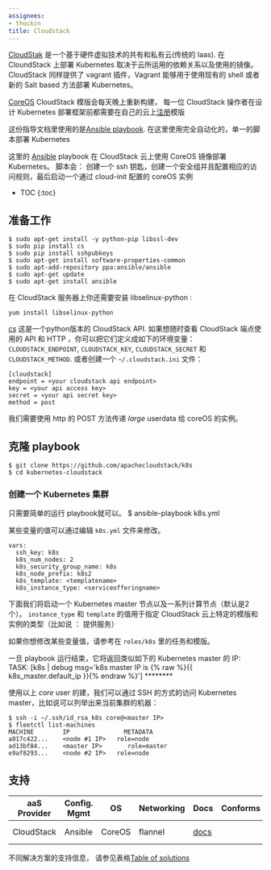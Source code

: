```yaml
---
assignees:
- thockin
title: Cloudstack
---
```



[CloudStak](https://cloudstack.apache.org/) 是一个基于硬件虚拟技术的共有和私有云(传统的 Iaas). 在 CloundStack 上部署 Kubernetes 取决于云所运用的依赖关系以及使用的镜像。CloudStack 同样提供了 vagrant 插件，Vagrant 能够用于使用现有的 shell 或者新的 Salt based 方法部署 Kubernetes。


[CoreOS](http://coreos.com) CloudStack 模版会每天晚上重新构建， 每一位 CloudStack 操作者在设计 Kubernetes 部署框架前都需要在自己的云上[注册](http://docs.cloudstack.apache.org/projects/cloudstack-administration/en/latest/templates.html)模版


这份指导文档里使用的是[Ansible playbook](https://github.com/apachecloudstack/k8s).
在这里使用完全自动化的，单一的脚本部署 Kubernetes

这里的 [Ansible](http://ansibleworks.com) playbook 在 CloudStack 云上使用 CoreOS 镜像部署 Kubernetes。 脚本会： 创建一个 ssh 钥匙，创建一个安全组并且配置相应的访问规则，最后启动一个通过 cloud-init 配置的 coreOS 实例


* TOC
{:toc}


## 准备工作

    $ sudo apt-get install -y python-pip libssl-dev
    $ sudo pip install cs
    $ sudo pip install sshpubkeys
    $ sudo apt-get install software-properties-common
    $ sudo apt-add-repository ppa:ansible/ansible
    $ sudo apt-get update
    $ sudo apt-get install ansible


在 CloudStack 服务器上你还需要安装 libselinux-python :

    yum install libselinux-python

[_cs_](https://github.com/exoscale/cs) 这是一个python版本的 CloudStack API.
如果想随时查看 CloudStack 端点使用的 API 和 HTTP ，你可以把它们定义成如下的环境变量：`CLOUDSTACK_ENDPOINT`, `CLOUDSTACK_KEY`, `CLOUDSTACK_SECRET` 和 `CLOUDSTACK_METHOD`.
或者创建一个 `~/.cloudstack.ini` 文件：

    [cloudstack]
    endpoint = <your cloudstack api endpoint>
    key = <your api access key>
    secret = <your api secret key>
    method = post


我们需要使用 http 的 POST 方法传递 _large_ userdata 给 coreOS 的实例。
## 克隆 playbook
    $ git clone https://github.com/apachecloudstack/k8s
    $ cd kubernetes-cloudstack

###  创建一个 Kubernetes 集群
只需要简单的运行 playbook就可以。
   $ ansible-playbook k8s.yml

某些变量的值可以通过编辑 `k8s.yml` 文件来修改。

    vars:
      ssh_key: k8s
      k8s_num_nodes: 2
      k8s_security_group_name: k8s
      k8s_node_prefix: k8s2
      k8s_template: <templatename>
      k8s_instance_type: <serviceofferingname>


下面我们将启动一个 Kubernetes master 节点以及一系列计算节点（默认是2个）。
`instance_type` 和 `template` 的值用于指定 CloudStack 云上特定的模版和实例的类型（比如说 ： 提供服务）

如果你想修改某些变量值，请参考在 `roles/k8s` 里的任务和模版。

一旦 playbook 运行结束，它将返回类似如下的 Kubernetes master 的 IP:
    TASK: [k8s | debug msg='k8s master IP is {% raw %}{{ k8s_master.default_ip }}{% endraw %}'] ********

使用以上 _core_ user 的建，我们可以通过 SSH 的方式的访问 Kubernetes master，比如说可以列举出来当前集群的机器：

    $ ssh -i ~/.ssh/id_rsa_k8s core@<master IP>
    $ fleetctl list-machines
    MACHINE        IP               METADATA
    a017c422...    <node #1 IP>   role=node
    ad13bf84...    <master IP>       role=master
    e9af8293...    <node #2 IP>   role=node

## 支持

aaS Provider        | Config. Mgmt | OS     | Networking  | Docs                                              | Conforms | Support Level
-------------------- | ------------ | ------ | ----------  | ---------------------------------------------     | ---------| ----------------------------
CloudStack           | Ansible      | CoreOS | flannel     | [docs](/docs/getting-started-guides/cloudstack)                             |          | Community ([@Guiques](https://github.com/ltupin/))

不同解决方案的支持信息， 请参见表格[Table of solutions](/docs/getting-started-guides/#table-of-solutions)